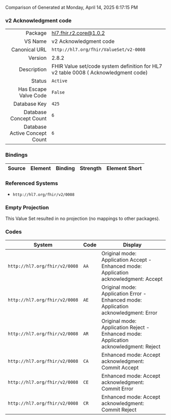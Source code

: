 Comparison of 
Generated at Monday, April 14, 2025 6:17:15 PM

### v2 Acknowledgment code

|      |     |
| ---: | --- |
| Package | hl7.fhir.r2.core@1.0.2 |
| VS Name | v2 Acknowledgment code |
| Canonical URL | `http://hl7.org/fhir/ValueSet/v2-0008` |
| Version | 2.8.2 |
| Description | FHIR Value set/code system definition for HL7 v2 table 0008 ( Acknowledgment code) |
| Status | `Active` |
| Has Escape Valve Code | `False` |
| Database Key | `425` |
| Database Concept Count | `6` |
| Database Active Concept Count | `6` |
### Bindings

| Source | Element | Binding | Strength | Element Short |
| ------ | ------- | ------- | -------- | ------------- |

### Referenced Systems

* `http://hl7.org/fhir/v2/0008`
### Empty Projection

This Value Set resulted in no projection (no mappings to other packages).

### Codes

| System | Code | Display |
| ------ | ---- | ------- |
| `http://hl7.org/fhir/v2/0008` | `AA` | Original mode: Application Accept - Enhanced mode: Application acknowledgment: Accept |
| `http://hl7.org/fhir/v2/0008` | `AE` | Original mode: Application Error - Enhanced mode: Application acknowledgment: Error |
| `http://hl7.org/fhir/v2/0008` | `AR` | Original mode: Application Reject - Enhanced mode: Application acknowledgment: Reject |
| `http://hl7.org/fhir/v2/0008` | `CA` | Enhanced mode: Accept acknowledgment: Commit Accept |
| `http://hl7.org/fhir/v2/0008` | `CE` | Enhanced mode: Accept acknowledgment: Commit Error |
| `http://hl7.org/fhir/v2/0008` | `CR` | Enhanced mode: Accept acknowledgment: Commit Reject |
